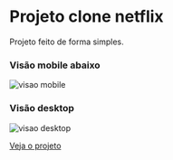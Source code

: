 # Projeto clone netflix

Projeto feito de forma simples.


### Visão mobile abaixo
  <img src="https://i.ibb.co/3FGg6rG/1.png" alt="visao mobile">
<br>

### Visão desktop
  <img src="https://i.ibb.co/CpyJJRw/2.png" alt="visao desktop">

<a href="https://athleticvariableprofessional.jorgeluis35.repl.co/">Veja o projeto</a>
